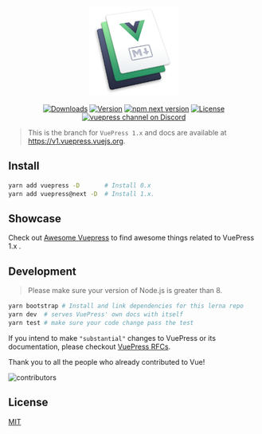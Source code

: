 <p align="center">
  <a href="https://vuepress.vuejs.org/" target="_blank">
    <img width="180" src="https://raw.githubusercontent.com/vuejs/vuepress/master/packages/docs/docs/.vuepress/public/hero.png" alt="logo">
  </a>
</p>

<p align="center">
  <a href="https://npmcharts.com/compare/vuepress?minimal=true"><img src="https://img.shields.io/npm/dm/vuepress.svg" alt="Downloads"></a>
  <a href="https://www.npmjs.com/package/vuepress"><img src="https://img.shields.io/npm/v/vuepress.svg" alt="Version"></a>
  <a href="https://www.npmjs.com/package/vuepress"><img src="https://badgen.net/npm/v/vuepress/next" alt="npm next version"></a>
  <a href="https://www.npmjs.com/package/vuepress"><img src="https://img.shields.io/npm/l/vuepress.svg" alt="License"></a>
  <a href="https://discordapp.com/invite/HBherRA"><img src="https://img.shields.io/badge/Discord-join%20chat-738bd7.svg" alt="vuepress channel on Discord"></a>
</p>

> This is the branch for `VuePress 1.x` and docs are available at https://v1.vuepress.vuejs.org.

## Install

```bash
yarn add vuepress -D       # Install 0.x
yarn add vuepress@next -D  # Install 1.x.
```

## Showcase

Check out [Awesome Vuepress](https://github.com/ulivz/awesome-vuepress) to find awesome things related to VuePress 1.x .

## Development

> Please make sure your version of Node.js is greater than 8.

``` bash
yarn bootstrap # Install and link dependencies for this lerna repo
yarn dev  # serves VuePress' own docs with itself
yarn test # make sure your code change pass the test
```

If you intend to make `"substantial"` changes to VuePress or its documentation, please checkout [VuePress RFCs](./rfcs/README.md).

Thank you to all the people who already contributed to Vue!

![contributors](https://opencollective.com/vuepress/contributors.svg?width=890)

## License

[MIT](https://github.com/vuejs/vuepress/blob/master/LICENSE)
